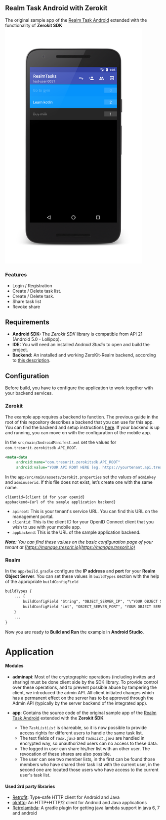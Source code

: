 ## Realm Task Android with Zerokit
The original sample app of the [Realm Task Android](https://github.com/realm-demos/realm-tasks/tree/master/RealmTasks%20Android) extended with the functionality of **Zerokit SDK**
<img src="../.images/android-sample-screenshot.png" alt="Android App screenshot" width="444"/>

### Features
* Login / Registration
* Create / Delete task list.
* Create / Delete task.
* Share task list
* Revoke share

## Requirements
  - **Android SDK:** The _Zerokit SDK_ library is compatible from API 21 (Android 5.0 - Lollipop).
  - **IDE:** You will need an installed _Android Studio_ to open and build the project.
  - **Backend:** An installed and working ZeroKit-Realm backend, according to [this description](https://github.com/tresorit/ZeroKit-Realm-encrypted-tasks).

## Configuration
Before build, you have to configure the application to work together with your backend services.

### Zerokit
The example app requires a backend to function. The previous guide in the root of this repository describes a backend that you can use for this app. You can find the backend and setup instructions [here](https://github.com/tresorit/ZeroKit-Realm-encrypted-tasks).
If your backend is up and running, you can move on with the configuration of the mobile app.

In the `src/main/AndroidManifest.xml` set the values for `com.tresorit.zerokitsdk.API_ROOT`.
```xml
<meta-data
     android:name="com.tresorit.zerokitsdk.API_ROOT"
     android:value="YOUR API ROOT HERE (eg. https://yourtenant.api.tresorit.io)"/>
```

In the `app/src/main/assets/zerokit.properties` set the values of `adminkey` and `adminuserid`. If this file does not exist, let’s create one with the same name.
```
clientid={client id for your openid}
appbackend={url of the sample application backend}
```

- `apiroot`: This is your tenant's service URL. You can find this URL on the management portal.
- `clientid`: This is the client ID for your OpenID Connect client that you wish to use with your mobile app.
- `appbackend`: This is the URL of the sample application backend.

_**Note:** You can find these values on the basic configuration page of your tenant at [https://manage.tresorit.io](https://manage.tresorit.io)_

### Realm
In the `app/build.gradle` configure the **IP address** and **port** for your **Realm Object Server**. You can set these values in `buildTypes` section with the help of the appropriate `buildConfigField`
```xml
buildTypes {
    ... {
        buildConfigField "String", "OBJECT_SERVER_IP", "\"YOUR OBJECT SERVER IP HERE\""
        buildConfigField "int", "OBJECT_SERVER_PORT", "YOUR OBJECT SERVER PORT HERE"
    }
    ...
}
```

Now you are ready to **Build and Run** the example in **Android Studio**.

# Application

#### Modules
* **adminapi**: Most of the cryptographic operations (including invites and sharing) must be done client side by the SDK library. To provide control over these operations, and to prevent possible abuse by tampering the client, we introduced the admin API. All client initiated changes which has a permanent effect on the server has to be approved through the Admin API (typically by the server backend of the integrated app).

* **app**: Contains the source code of the original sample app of the [Realm Task Android](https://github.com/realm-demos/realm-tasks/tree/master/RealmTasks%20Android) extended with the **Zerokit SDK**
    * The _`TaskListList`_ is shareable, so it is now possible to provide access rights for different users to handle the same task list.
    * The text fields of _`Task.java`_ and _`TaskList.java`_ are handled in encrypted way, so unauthorized users can no access to these data.
    * The logged in user can share his/her list with an other user. The revocation of these shares are also possible.
    * The user can see two member lists, in the first can be found those members who have shared their task list with the current user, in the second one are located those users who have access to the current user's task list.
    
#### Used 3rd party libraries
- [Retrofit](https://github.com/square/retrofit): Type-safe HTTP client for Android and Java
- [okhttp](https://github.com/square/okhttp): An HTTP+HTTP/2 client for Android and Java applications
- [Retrolambda](https://github.com/evant/gradle-retrolambda): A gradle plugin for getting java lambda support in java 6, 7 and android
